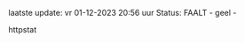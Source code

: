 laatste update: 
vr 01-12-2023 20:56   uur 
Status: FAALT - geel - 
<div class="service Y">httpstat</div>